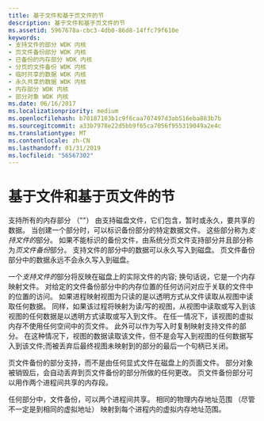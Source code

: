 ```yaml
---
title: 基于文件和基于页文件的节
description: 基于文件和基于页文件的节
ms.assetid: 5967678a-cbc3-4db0-86d8-14ffc79f610e
keywords:
- 支持文件的部分 WDK 内核
- 页文件备份部分 WDK 内核
- 已备份的内存部分 WDK 内核
- 分页的文件备份 WDK 内核
- 临时共享的数据 WDK 内核
- 永久共享的数据 WDK 内核
- 内存部分 WDK 内核
- 部分对象 WDK 内核
ms.date: 06/16/2017
ms.localizationpriority: medium
ms.openlocfilehash: b70187103b1c9f6caa707497d3ab516eba883b7b
ms.sourcegitcommit: a33b7978e22d5bb9f65ca7056f955319049a2e4c
ms.translationtype: MT
ms.contentlocale: zh-CN
ms.lasthandoff: 01/31/2019
ms.locfileid: "56567302"
---
```

# <a name="file-backed-and-page-file-backed-sections"></a>基于文件和基于页文件的节





支持所有的内存部分 （""） 由支持磁盘文件，它们包含，暂时或永久，要共享的数据。 当创建一个部分时，可以标识备份部分的特定数据文件。 这些部分称为*支持文件的*部分。 如果不能标识的备份文件，由系统分页文件支持部分并且部分称为*页文件备份*部分。 支持文件的部分中的数据可以永久写入到磁盘。 页文件备份部分中的数据永远不会永久写入到磁盘。

一个*支持文件的*部分将反映在磁盘上的实际文件的内容; 换句话说，它是一个内存映射文件。 对给定的文件备份部分中的内存位置的任何访问对应于关联的文件中的位置的访问。 如果进程映射视图为只读的是以透明方式从文件读取从视图中读取任何数据。 同样，如果该过程将映射为读/写的视图，从视图中读取或写入到该视图的任何数据是以透明方式读取或写入到文件。 在任一情况下，该视图的虚拟内存不使用任何空间中的页文件。 此外可以作为写入时复制映射支持文件的部分。 在这种情况下，视图的数据读取该文件，但不是会写入到视图的任何数据写入到该文件;而被丢弃后最终视图未映射到的部分的最后一个句柄已关闭。

页文件备份的部分支持，而不是由任何显式文件在磁盘上的页面文件。 部分对象被销毁后，会自动丢弃到页文件备份的部分所做的任何更改。 页文件备份部分可以用作两个进程间共享的内存段。

任何部分中，文件备份，可以两个进程间共享。 相同的物理内存地址范围 （尽管不一定是到相同的虚拟地址） 映射到每个进程内的虚拟内存地址范围。

 

 




